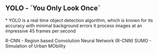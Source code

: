 <h2 <b>YOLO - `You Only Look Once`</b> </h2>
 * YOLO is a real time object detection algorithm, which is known for its accuracy with minimal background errors it process images at an impressive 45 frames per second


R-CNN - Region based Convolution Neural Network (R-CNN)
SUMO - Simulation of Urban MObility
